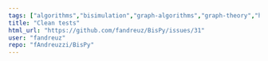 ```yaml
---
tags: ["algorithms","bisimulation","graph-algorithms","graph-theory","hacktoberfest","help-wanted","python"]
title: "Clean tests"
html_url: "https://github.com/fandreuz/BisPy/issues/31"
user: "fandreuz"
repo: "fAndreuzzi/BisPy"
---
```


